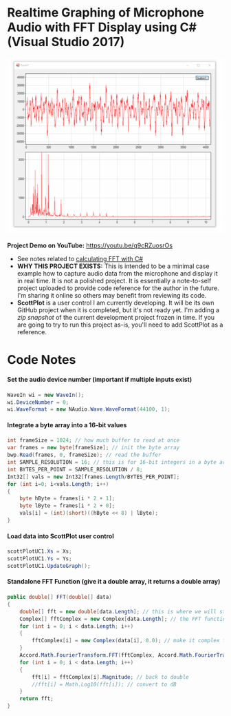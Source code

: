 # Realtime Graphing of Microphone Audio with FFT Display using C# (Visual Studio 2017)

![](demo.gif)

**Project Demo on YouTube:** https://youtu.be/q9cRZuosrOs
* See notes related to [calculating FFT with C#](/notes/FFT.md)
* **WHY THIS PROJECT EXISTS:** This is intended to be a minimal case example how to capture audio data from the microphone and display it in real time. It is not a polished project. It is essentially a note-to-self project uploaded to provide code reference for the author in the future. I'm sharing it online so others may benefit from reviewing its code.
* **ScottPlot** is a user control I am currently developing. It will be its own GitHub project when it is completed, but it's not ready yet. I'm adding a _zip snapshot_ of the current development project frozen in time. If you are going to try to run this project as-is, you'll need to add ScottPlot as a reference.


# Code Notes

#### Set the audio device number (important if multiple inputs exist)
```c#
WaveIn wi = new WaveIn();
wi.DeviceNumber = 0;
wi.WaveFormat = new NAudio.Wave.WaveFormat(44100, 1);
```

#### Integrate a byte array into a 16-bit values
```c#
int frameSize = 1024; // how much buffer to read at once
var frames = new byte[frameSize]; // init the byte array
bwp.Read(frames, 0, frameSize); // read the buffer
int SAMPLE_RESOLUTION = 16; // this is for 16-bit integers in a byte array
int BYTES_PER_POINT = SAMPLE_RESOLUTION / 8;
Int32[] vals = new Int32[frames.Length/BYTES_PER_POINT];
for (int i=0; i<vals.Length; i++)
{
    byte hByte = frames[i * 2 + 1];
    byte lByte = frames[i * 2 + 0];
    vals[i] = (int)(short)((hByte << 8) | lByte);
}
```

#### Load data into ScottPlot user control
```c#
scottPlotUC1.Xs = Xs;
scottPlotUC1.Ys = Ys;
scottPlotUC1.UpdateGraph();
```

#### Standalone FFT Function (give it a double array, it returns a double array)
```c#
public double[] FFT(double[] data)
{
    double[] fft = new double[data.Length]; // this is where we will store the output (fft)
    Complex[] fftComplex = new Complex[data.Length]; // the FFT function requires complex format
    for (int i = 0; i < data.Length; i++)
    {
        fftComplex[i] = new Complex(data[i], 0.0); // make it complex format (imaginary = 0)
    }
    Accord.Math.FourierTransform.FFT(fftComplex, Accord.Math.FourierTransform.Direction.Forward);
    for (int i = 0; i < data.Length; i++)
    {
        fft[i] = fftComplex[i].Magnitude; // back to double
        //fft[i] = Math.Log10(fft[i]); // convert to dB
    }
    return fft;
}
```
